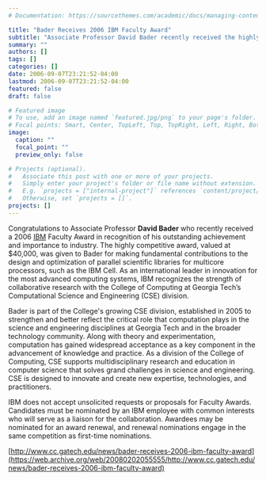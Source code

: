 ```yaml
---
# Documentation: https://sourcethemes.com/academic/docs/managing-content/

title: "Bader Receives 2006 IBM Faculty Award"
subtitle: "Associate Professor David Bader recently received the highly competitive award for making fundamental contributions to the design and optimization of parallel scientific libraries for multicore processors."
summary: ""
authors: []
tags: []
categories: []
date: 2006-09-07T23:21:52-04:00
lastmod: 2006-09-07T23:21:52-04:00
featured: false
draft: false

# Featured image
# To use, add an image named `featured.jpg/png` to your page's folder.
# Focal points: Smart, Center, TopLeft, Top, TopRight, Left, Right, BottomLeft, Bottom, BottomRight.
image:
  caption: ""
  focal_point: ""
  preview_only: false

# Projects (optional).
#   Associate this post with one or more of your projects.
#   Simply enter your project's folder or file name without extension.
#   E.g. `projects = ["internal-project"]` references `content/project/deep-learning/index.md`.
#   Otherwise, set `projects = []`.
projects: []
---
```



Congratulations to Associate Professor **David Bader** who recently received a 2006 [IBM](https://www.ibm.com/) Faculty Award in recognition of his outstanding achievement and importance to industry.  The highly competitive award, valued at $40,000, was given to Bader for making fundamental contributions to the design and optimization of parallel scientific libraries for multicore processors, such as the IBM Cell. As an international leader in innovation for the most advanced computing systems, IBM recognizes the strength of collaborative research with the College of Computing at Georgia Tech’s Computational Science and Engineering (CSE) division. 
 
Bader is part of the College's growing CSE division, established in 2005 to strengthen and better reflect the critical role that computation plays in the science and engineering disciplines at Georgia Tech and in the broader technology community. Along with theory and experimentation, computation has gained widespread acceptance as a key component in the advancement of knowledge and practice. As a division of the College of Computing, CSE supports multidisciplinary research and education in computer science that solves grand challenges in science and engineering. CSE is designed to innovate and create new expertise, technologies, and practitioners.

IBM does not accept unsolicited requests or proposals for Faculty Awards. Candidates must be nominated by an IBM employee with common interests who will serve as a liaison for the collaboration. Awardees may be nominated for an award renewal, and renewal nominations engage in the same competition as first-time nominations.

[http://www.cc.gatech.edu/news/bader-receives-2006-ibm-faculty-award](https://web.archive.org/web/20080202055555/http://www.cc.gatech.edu/news/bader-receives-2006-ibm-faculty-award)
